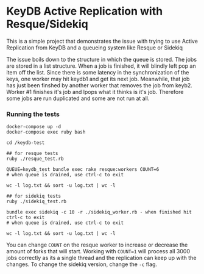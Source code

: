 # KeyDB Active Replication with Resque/Sidekiq

This is a simple project that demonstrates the issue with trying to use Active Replication from KeyDB and a queueing system like Resque or Sidekiq

The issue boils down to the structure in which the queue is stored.  The jobs are stored in a list structure.  When a job is finished, it will blindly left pop an item off the list.  Since there is some latency in the synchronization of the keys, one worker may hit keydb1 and get its next job.  Meanwhile, that job has just been finshed by another worker that removes the job from keyb2.  Worker #1 finishes it's job and lpops what it thinks is it's job.  Therefore some jobs are run duplicated and some are not run at all.

### Running the tests

```
docker-compose up -d
docker-compose exec ruby bash

cd /keydb-test

## for resque tests
ruby ./resque_test.rb

QUEUE=keydb_test bundle exec rake resque:workers COUNT=6
# when queue is drained, use ctrl-c to exit
  
wc -l log.txt && sort -u log.txt | wc -l

## for sidekiq tests
ruby ./sidekiq_test.rb

bundle exec sidekiq -c 10 -r ./sidekiq_worker.rb - when finished hit ctrl-c to exit
# when queue is drained, use ctrl-c to exit

wc -l log.txt && sort -u log.txt | wc -l
```

You can change `COUNT` on the resque worker to increase or decrease the amount of forks that will start.  Working with `COUNT=1` will process all 3000 jobs correctly as its a single thread and the replication can keep up with the changes.  To change the sidekiq version, change the `-c` flag.